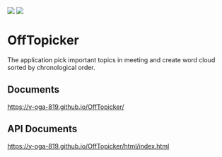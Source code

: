 <img src="https://img.shields.io/badge/-Go-76E1FE.svg?logo=go&style=plastic"> <img src="https://img.shields.io/badge/-React-61DAFB.svg?logo=react&style=plastic">

# OffTopicker
The application pick important topics in meeting and create word cloud sorted by chronological order.

## Documents
https://y-oga-819.github.io/OffTopicker/

## API Documents
https://y-oga-819.github.io/OffTopicker/html/index.html

